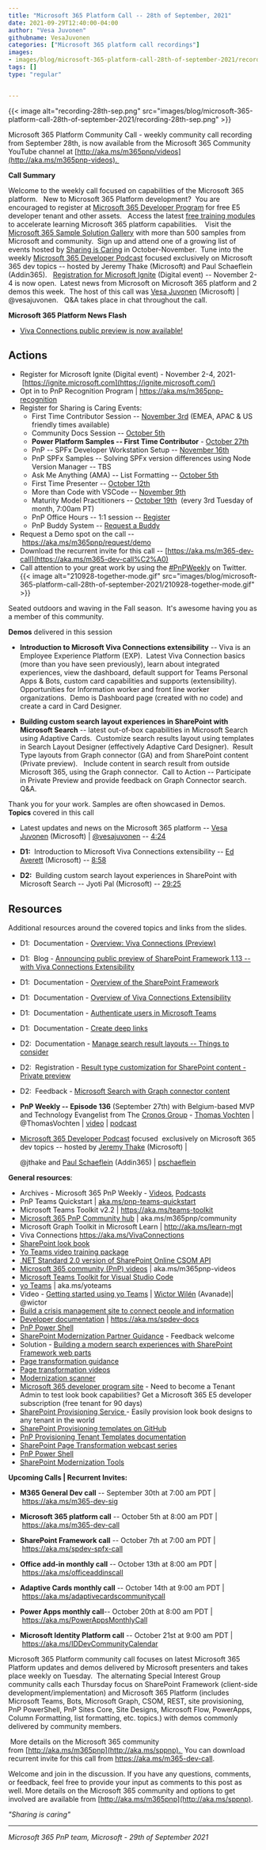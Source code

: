 ```yaml
---
title: "Microsoft 365 Platform Call -- 28th of September, 2021"
date: 2021-09-29T12:40:00-04:00
author: "Vesa Juvonen"
githubname: VesaJuvonen
categories: ["Microsoft 365 platform call recordings"]
images:
- images/blog/microsoft-365-platform-call-28th-of-september-2021/recording-28th-sep.png
tags: []
type: "regular"


---
```


{{< image alt="recording-28th-sep.png" src="images/blog/microsoft-365-platform-call-28th-of-september-2021/recording-28th-sep.png" >}}

Microsoft 365 Platform Community Call - weekly community call recording
from September 28th, is now available from the Microsoft 365 Community
YouTube channel
at [http://aka.ms/m365pnp/videos](http://aka.ms/m365pnp-videos). 



**Call Summary**

Welcome to the weekly call focused on capabilities of the Microsoft 365
platform.   New to Microsoft 365 Platform development?  You are
encouraged to register at [Microsoft 365 Developer
Program](https://aka.ms/m365/devprogram) for free E5 developer tenant
and other assets.   Access the latest [free training
modules](https://aka.ms/m365/dev/learn) to accelerate learning Microsoft
365 platform capabilities.    Visit the [Microsoft 365 Sample Solution
Gallery](https://aka.ms/m365/samples) with more than 500 samples from
Microsoft and community.  Sign up and attend one of a growing list of
events hosted by [Sharing is
Caring](https://pnp.github.io/sharing-is-caring/) in October-November. 
Tune into the weekly [Microsoft 365 Developer
Podcast](https://m365devpodcast.com) focused exclusively on Microsoft
365 dev topics -- hosted by Jeremy Thake (Microsoft) and Paul Schaeflein
(Addin365).   [Registration for Microsoft
Ignite](https://ignite.microsoft.com) (Digital event) -- November 2-4 is
now open.  Latest news from Microsoft on Microsoft 365 platform and 2
demos this week.  The host of this call was [Vesa
Juvonen](http://twitter.com/vesajuvonen) (Microsoft) | \@vesajuvonen.
  Q&A takes place in chat throughout the call.

**Microsoft 365 Platform News Flash**

-   [Viva Connections public preview is now
    available!](https://techcommunity.microsoft.com/t5/microsoft-viva-blog/viva-connections-public-preview-is-now-available/ba-p/2768541)

## Actions


-   Register for Microsoft Ignite (Digital event) - November 2-4,
    2021- [https://ignite.microsoft.com](https://ignite.microsoft.com/)
-   Opt in to PnP Recognition Program |
    <https://aka.ms/m365pnp-recognition>
-   Register for Sharing is Caring Events:
    -   First Time Contributor Session -- [November
        3rd](https://forms.office.com/Pages/ResponsePage.aspx?id=KtIy2vgLW0SOgZbwvQuRaXDXyCl9DkBHq4A2OG7uLpdUREZVRDVYUUJLT1VNRDM4SjhGMlpUNzBORy4u)
        (EMEA, APAC & US friendly times available)
    -   Community Docs Session -- [October
        5th](https://forms.office.com/Pages/ResponsePage.aspx?id=KtIy2vgLW0SOgZbwvQuRaXDXyCl9DkBHq4A2OG7uLpdUOUdFR0U1STdGS0lXUDA2Sk1YSE1WMEtHSy4u) 
    -   **Power Platform Samples -- First Time Contributor** - [October
        27th](https://forms.office.com/pages/responsepage.aspx?id=KtIy2vgLW0SOgZbwvQuRaXDXyCl9DkBHq4A2OG7uLpdUMTFJWFFGVUxBNUFZQjZWRUdaOE5BMFkwNS4u)
    -   PnP -- SPFx Developer Workstation Setup -- [November
        16th](https://forms.office.com/Pages/ResponsePage.aspx?id=KtIy2vgLW0SOgZbwvQuRaXDXyCl9DkBHq4A2OG7uLpdUM0xJTFJZN01MWlZQVFc3UjgxRUxQQkhDSS4u)
    -   PnP SPFx Samples -- Solving SPFx version differences using Node
        Version Manager -- TBS 
    -   Ask Me Anything (AMA) -- List Formatting -- [October
        5th](https://forms.office.com/Pages/ResponsePage.aspx?id=KtIy2vgLW0SOgZbwvQuRaXDXyCl9DkBHq4A2OG7uLpdUNTVHSFFMRDdDSjA0MklUSUtTQ0IxMFpPNS4u)
    -   First Time Presenter -- [October
        12th](https://forms.office.com/Pages/ResponsePage.aspx?id=KtIy2vgLW0SOgZbwvQuRaXDXyCl9DkBHq4A2OG7uLpdUNDJOOU5JREc2TUhCVzNGTTJFUldSUUNUSy4u)
    -   More than Code with VSCode -- [November
        9th](https://forms.office.com/Pages/ResponsePage.aspx?id=KtIy2vgLW0SOgZbwvQuRaXDXyCl9DkBHq4A2OG7uLpdURFZPM00xREdYMzVIOEJCWUhWRzBVMlRJWS4u)
          
    -   Maturity Model Practitioners -- [October
        19th](https://forms.office.com/Pages/ResponsePage.aspx?id=KtIy2vgLW0SOgZbwvQuRaXDXyCl9DkBHq4A2OG7uLpdUODY3NVRFQ0E4SFg5WlI1TU83WFJQRklZSy4u) 
        (every 3rd Tuesday of month, 7:00am PT)
    -   PnP Office Hours -- 1:1 session --
        [Register](https://outlook.office365.com/owa/calendar/PnPSharingisCaring@warner.digital/bookings/)
    -   PnP Buddy System -- [Request a
        Buddy](https://forms.office.com/Pages/ResponsePage.aspx?id=KtIy2vgLW0SOgZbwvQuRaXDXyCl9DkBHq4A2OG7uLpdUMjRRUVg4NElZUUJLTEY1TVVSVDJFRFpLRS4u)
-   Request a Demo spot on the
    call -- <https://aka.ms/m365pnp/request/demo>
-   Download the recurrent invite for this call
    -- [https://aka.ms/m365-dev-call](https://aka.ms/m365-dev-call%C2%A0)
-   Call attention to your great work by using
    the [#PnPWeekly](https://twitter.com/hashtag/PnPWeekly?src=hashtag_click) on
    Twitter.
{{< image alt="210928-together-mode.gif" src="images/blog/microsoft-365-platform-call-28th-of-september-2021/210928-together-mode.gif" >}}

Seated outdoors and waving in the Fall season.  It's awesome having you
as a member of this community.    

**Demos** delivered in this session

-   **Introduction to Microsoft Viva Connections extensibility** -- Viva
    is an Employee Experience Platform (EXP).  Latest Viva Connection
    basics (more than you have seen previously), learn about integrated
    experiences, view the dashboard, default support for Teams Personal
    Apps & Bots, custom card capabilities and supports (extensibility). 
    Opportunities for Information worker and front line worker
    organizations.  Demo is Dashboard page (created with no code) and
    create a card in Card Designer.    

-   **Building custom search layout experiences in SharePoint with
    Microsoft Search** -- latest out-of-box capabilities in Microsoft
    Search using Adaptive Cards.  Customize search results layout using
    templates in Search Layout Designer (effectively Adaptive Card
    Designer).  Result Type layouts from Graph connector (GA) and from
    SharePoint content (Private preview).   Include content in search
    result from outside Microsoft 365, using the Graph connector.  Call
    to Action -- Participate in Private Preview and provide feedback on
    Graph Connector search.  Q&A.  

Thank you for your work. Samples are often showcased in Demos.
**Topics** covered in this call

-   Latest updates and news on the Microsoft 365 platform -- [Vesa
    Juvonen](http://twitter.com/vesajuvonen) (Microsoft)
    | [\@vesajuvonen](https://twitter.com/vesajuvonen%20) --
    [4:24](https://youtu.be/MqGuY5V_0sQ?t=424)

-   **D1:**  Introduction to Microsoft Viva Connections extensibility --
    [Ed Averett](http://twitter.com/Ed_Averett) (Microsoft) --
    [8:58](https://youtu.be/MqGuY5V_0sQ?t=538)

-   **D2:**  Building custom search layout experiences in SharePoint
    with Microsoft Search -- Jyoti Pal (Microsoft) --
    [29:25](https://youtu.be/MqGuY5V_0sQ?t=1765)



## Resources

Additional resources around the covered topics and links from the
slides.

-   D1:  Documentation - [Overview: Viva Connections
    (Preview)](https://docs.microsoft.com/sharepoint/viva-connections-overview) 

-   D1:  Blog - [Announcing public preview of SharePoint Framework 1.13
    -- with Viva Connections
    Extensibility](https://developer.microsoft.com/microsoft-365/blogs/announcing-public-preview-of-sharepoint-framework-1-13-with-viva-connections-extensibility/) 

-   D1:  Documentation - [Overview of the SharePoint
    Framework](https://docs.microsoft.com/sharepoint/dev/spfx/sharepoint-framework-overview) 

-   D1:  Documentation - [Overview of Viva Connections
    Extensibility](https://docs.microsoft.com/sharepoint/dev/spfx/viva/overview-viva-connections) 

-   D1:  Documentation - [Authenticate users in Microsoft
    Teams](https://docs.microsoft.com/microsoftteams/platform/concepts/authentication/authentication) 

-   D1:  Documentation - [Create deep
    links](https://docs.microsoft.com/microsoftteams/platform/concepts/build-and-test/deep-links)
     

-   D2:  Documentation - [Manage search result layouts -- Things to
    consider](https://docs.microsoft.com/microsoftsearch/customize-results-layout#things-to-consider)

-   D2:  Registration - [Result type customization for SharePoint
    content - Private
    preview](https://forms.office.com/pages/responsepage.aspx?id=v4j5cvGGr0GRqy180BHbR8nqJf6ES3hDhRqlBSV6zvhUOURaTklCUUJRMUxCMVE2UTgxS1hVWVhCNyQlQCN0PWcu) 

-   D2:  Feedback - [Microsoft Search with Graph connector
    content](https://forms.office.com/Pages/ResponsePage.aspx?id=v4j5cvGGr0GRqy180BHbR8nqJf6ES3hDhRqlBSV6zvhURTFGOVZZMFVLMTlTUkFFT01QT09UTDdGUSQlQCN0PWcu) 

-   **PnP Weekly -- Episode 136** (September 27th) with Belgium-based
    MVP and Technology Evangelist from The [Cronos
    Group](https://cronos-groep.be/en/) - [Thomas
    Vochten](https://twitter.com/ThomasVochten) | \@ThomasVochten
    | [video](https://techcommunity.microsoft.com/t5/microsoft-365-pnp-blog/microsoft-365-pnp-weekly-episode-136-thomas-vochten-the-cronos/ba-p/2789135) | [podcast](https://pnpweekly.podbean.com/e/microsoft-365-pnp-weekly-episode-136-%e2%80%93-27nd-of-september-2021/)

-   [Microsoft 365 Developer
    Podcast](https://m365devpodcast.com/) focused  exclusively on
    Microsoft 365 dev topics -- hosted by [Jeremy
    Thake](http://twitter.com/jthake) (Microsoft) |

    \@jthake and [Paul
    Schaeflein](http://twitter.com/paulschaeflein) (Addin365)
    | [pschaeflein](https://github.com/pschaeflein)

**General resources**:

-   Archives - Microsoft 365 PnP Weekly
    - [Videos](https://www.youtube.com/playlist?list=PLR9nK3mnD-OVYI-St_CBiFfuL4CZbBpkC), [Podcasts](https://pnpweekly.podbean.com/)  
-   PnP Teams Quickstart
    | [aka.ms/pnp-teams-quickstart](https://aka.ms/pnp-teams-quickstart)
-   Microsoft Teams Toolkit v2.2 | <https://aka.ms/teams-toolkit>
-   [Microsoft 365 PnP Community
    hub](https://techcommunity.microsoft.com/t5/microsoft-365-pnp/ct-p/Microsoft365PnP) |
    aka.ms/m365pnp/community 
-   Microsoft Graph Toolkit in Microsoft Learn
    | <http://aka.ms/learn-mgt>
-   Viva Connections <https://aka.ms/VivaConnections>
-   [SharePoint look
    book](https://lookbook.microsoft.com/?WT.mc_id=m365-24198-cxa)
-   [Yo Teams video training package](http://aka.ms/yoteams-training)
-   [.NET Standard 2.0 version of SharePoint Online CSOM
    API](https://developer.microsoft.com/microsoft-365/blogs/net-standard-version-of-sharepoint-online-csom-apis?WT.mc_id=m365-24198-cxa)
-   [Microsoft 365 community (PnP)
    videos](http://aka.ms/m365pnp-videos) | aka.ms/m365pnp-videos
-   [Microsoft Teams Toolkit for Visual Studio
    Code](https://marketplace.visualstudio.com/items?itemName=TeamsDevApp.ms-teams-vscode-extension)
-   [yo Teams](http://aka.ms/yoteams) | aka.ms/yoteams
-   Video - [Getting started using yo
    Teams](https://youtu.be/w0OrFkzNC10) | [Wictor
    Wilén](https://twitter.com/wictor) (Avanade)| \@wictor
-   [Build a crisis management site to connect people and
    information](https://techcommunity.microsoft.com/t5/microsoft-sharepoint-blog/build-a-crisis-management-site-to-connect-people-and-information/ba-p/1216791?WT.mc_id=m365-24198-cxa)
-   [Developer
    documentation](http://aka.ms/spdev-docs) | <https://aka.ms/spdev-docs>
-   [PnP Power Shell](https://aka.ms/sppnp-powershell)
-   [SharePoint Modernization Partner
    Guidance](http://aka.ms/sppnp-modernization-partnerguidance) -
    Feedback welcome
-   Solution - [Building a modern search experiences with SharePoint
    Framework web parts](https://aka.ms/pnp-modern-search)
-   [Page transformation
    guidance](https://aka.ms/sppnp-pagetransformation)
-   [Page transformation
    videos](https://aka.ms/sppnp-pagetransformationvideos)
-   [Modernization scanner](https://aka.ms/sppnp-modernizationscanner)
-   [Microsoft 365 developer program
    site](https://developer.microsoft.com/office/dev-program?WT.mc_id=m365-24198-cxa) -
    Need to become a Tenant Admin to test look book capabilities? Get a
    Microsoft 365 E5 developer subscription (free tenant for 90 days)
-   [SharePoint Provisioning
    Service ](https://provisioning.sharepointpnp.com/)- Easily provision
    look book designs to any tenant in the world
-   [SharePoint Provisioning templates on
    GitHub](https://github.com/SharePoint/sp-dev-provisioning-templates)
-   [PnP Provisioning Tenant Templates
    documentation](https://docs.microsoft.com/sharepoint/dev/solution-guidance/pnp-provisioning-tenant-templates?WT.mc_id=m365-24198-cxa)
-   [SharePoint Page Transformation webcast
    series](https://developer.microsoft.com/sharepoint/blogs/sharepoint-page-transformation-webcast-series?WT.mc_id=m365-24198-cxa)
-   [PnP Power Shell](https://aka.ms/sppnp-powershell)
-   [SharePoint Modernization
    Tools](https://github.com/SharePoint/sp-dev-modernization/tree/dev/Tools)

**Upcoming Calls | Recurrent Invites:**


-   **M365 General Dev call** -- September 30th at 7:00 am PDT
    | <https://aka.ms/m365-dev-sig>
-   **Microsoft 365 platform call** -- October 5th at 8:00 am PDT
    | <https://aka.ms/m365-dev-call>
-   **SharePoint Framework call** -- October 7th at 7:00 am PDT
    | <https://aka.ms/spdev-spfx-call>
-   **Office add-in monthly call** -- October 13th at 8:00 am PDT
    | <https://aka.ms/officeaddinscall>
-   **Adaptive Cards monthly call** -- October 14th at 9:00 am PDT
| <https://aka.ms/adaptivecardscommunitycall>

-   **Power Apps monthly call**-- October 20th at 8:00 am PDT
    | <https://aka.ms/PowerAppsMonthlyCall>
-   **Microsoft Identity Platform call** -- October 21st at 9:00 am
    PDT | <https://aka.ms/IDDevCommunityCalendar>

Microsoft 365 Platform community call focuses on latest Microsoft 365
Platform updates and demos delivered by Microsoft presenters and takes
place weekly on Tuesday.  The alternating Special Interest Group
community calls each Thursday focus on SharePoint Framework (client-side
development/implementation) and Microsoft 365 Platform (includes
Microsoft Teams, Bots, Microsoft Graph, CSOM, REST, site provisioning,
PnP PowerShell, PnP Sites Core, Site Designs, Microsoft Flow, PowerApps,
Column Formatting, list formatting, etc. topics.) with demos commonly
delivered by community members. 

 More details on the Microsoft 365
community from [http://aka.ms/m365pnp](http://aka.ms/sppnp). 
You can download recurrent invite for this call
from <https://aka.ms/m365-dev-call>.  

Welcome and join in the
discussion. If you have any questions, comments, or feedback, feel free
to provide your input as comments to this post as well. More details on
the Microsoft 365 community and options to get involved are available
from [http://aka.ms/m365pnp](http://aka.ms/sppnp).


*"Sharing is caring"*

------------------------------------------------------------------------

*Microsoft 365 PnP team, Microsoft - 29th of September 2021*

